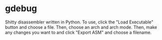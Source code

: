# gdebug
Shitty disassembler written in Python.
To use, click the "Load Executable" button and choose a file. Then, choose an arch and arch mode. Then, make any changes you want to and click "Export ASM" and choose a filename.
